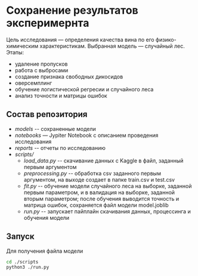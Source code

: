 # Сохранение результатов эксперимернта
Цель исследования — определения качества вина по его физико-химическим характеристикам. 
Выбранная модель — случайный лес.
Этапы: 
- удаление пропусков
- работа с выбросами
- создание признака свободных дикосидов
- оверсемплинг
- обучение логистической регресии и случайного леса
- анализ точности и матрицы ошибок 

## Состав репозитория

- *models* -- сохраненные модели
- *notebooks* — Jypiter Notebook с описанием проведения исследования
- *reports* -- отчеты по исследованию
- *scripts/* 
  - *load_data.py* -- скачивание данных с Kaggle в файл, заданный первым аргументом
  - *preprocessing.py* -- обработка csv заданного первым аргументом, на выходе создает в папке train.csv и test.csv
  - *fit.py* -- обучение модели случайного леса на выборке, заданной первым параметром, и в валидация на выборке, заданной вторым параметром; после обучения выводится точность и матрица ошибок, сохраняется файл модели model.joblib
  - *run.py* -- запускает пайплайн скачивания данных, процессинга и обучения модели


## Запуск
Для получения файла модели
```sh
cd ./scripts
python3 ./run.py
```
